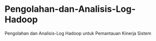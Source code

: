 # Pengolahan-dan-Analisis-Log-Hadoop
  Pengolahan dan Analisis-Log Hadoop untuk Pemantauan Kinerja Sistem
